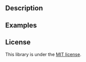 ## Description ##

## Examples ##



## License ##

This library is under the [MIT license](https://github.com/neradp/SNPClient/blob/master/LICENSE.txt).
